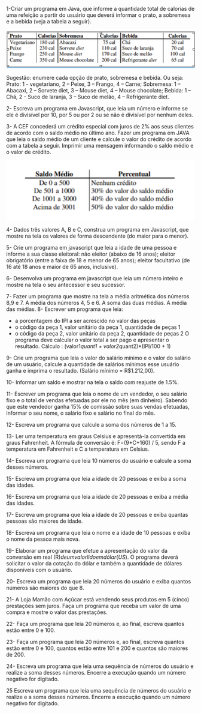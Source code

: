 1-Criar um programa em Java, que informe a quantidade total de calorias de uma refeição a partir do usuário que deverá informar o prato, a sobremesa e a bebida (veja a tabela a seguir). 
 
 ![alt text](./img/imageEx1.png)


Sugestão: enumere cada opção de prato, sobremesa e bebida. Ou seja: Prato: 1 - vegetariano, 2 – Peixe, 3 – Frango, 4 – Carne; Sobremesa: 1 – Abacaxi, 2 – Sorvete diet, 3 – Mouse diet, 4 – Mouse chocolate; Bebida: 1 – Chá, 2 - Suco de laranja, 3 – Suco de melão, 4 – Refrigerante diet.

2- Escreva um programa em Javascript, que leia um número e informe se ele é divisível por 10, por 5 ou por 2 ou se não é divisível por nenhum deles.

3- A CEF concederá um crédito especial com juros de 2% aos seus clientes de acordo com o saldo médio no último ano. Fazer um programa em JAVA que leia o saldo médio de um cliente e calcule o valor do crédito de acordo com a tabela a seguir. Imprimir uma mensagem informando o saldo médio e o valor de crédito.

 ![alt text](./img/imageEx2.png)

4- Dados três valores A, B e C, construa um programa em Javascript, que mostre na tela os valores de forma descendente (do maior para o menor).

5- Crie um programa em javascript que leia a idade de uma pessoa e informe a sua classe eleitoral: 
 não eleitor (abaixo de 16 anos); 
 eleitor obrigatório (entre a faixa de 18 e menor de 65 anos);
  eleitor facultativo (de 16 até 18 anos e maior de 65 anos, inclusive).

6- Desenvolva um programa em javascript que leia um número inteiro e mostre na tela o seu antecessor e seu sucessor.

7- Fazer um programa que mostre na tela a média aritmética dos números 8,9 e 7. A média dos números 4, 5 e 6. A soma das duas médias. A média das médias.
8- Escrever um programa que leia:
- a porcentagem do IPI a ser acrescido no valor das peças 
- o código da peça 1, valor unitário da peça 1, quantidade de peças 1 
- o código da peça 2, valor unitário da peça 2, quantidade de peças 2 
O programa deve calcular o valor total a ser pago e apresentar o resultado. 
Cálculo : (valor1*quant1 + valor2*quant2)*(IPI/100 + 1)

9- Crie um programa que leia o valor do salário mínimo e o valor do salário de um usuário, calcule a quantidade de salários mínimos esse usuário ganha e imprima o resultado. (Salário mínimo = R$1.212,00).

10- Informar um saldo e mostrar na tela o saldo com reajuste de 1.5%.

11- Escrever um programa que leia o nome de um vendedor, o seu salário fixo e o total de vendas efetuadas por ele no mês (em dinheiro). Sabendo que este vendedor ganha 15% de comissão sobre suas vendas efetuadas, informar o seu nome, o salário fixo e salário no final do mês. 

12- Escreva um programa que calcule a soma dos números de 1 a 15. 

13- Ler uma temperatura em graus Celsius e apresentá-la convertida em graus Fahrenheit. A fórmula de conversão é: F=(9*C+160) / 5, sendo F a temperatura em Fahrenheit e C a temperatura em Celsius. 

14- Escreva um programa  que leia 10 números do usuário e calcule a soma desses números. 

15- Escreva um programa que leia a idade de 20 pessoas e exiba a soma das idades. 

16- Escreva um programa que leia a idade de 20 pessoas e exiba a média das idades. 

17- Escreva um programa que leia a idade de 20 pessoas e exiba quantas pessoas são maiores de idade. 

18- Escreva um programa que leia o nome e a idade de 10 pessoas e exiba o nome da pessoa mais nova. 

19- Elaborar um programa que efetue a apresentação do valor da conversão em real (R$) de um valor lido em dólar (US$). O programa deverá solicitar o valor da cotação do dólar e também a quantidade de dólares disponíveis com o usuário. 

20- Escreva um programa que leia 20 números do usuário e exiba quantos números são maiores do que 8. 

21- A Loja Mamão com Açúcar está vendendo seus produtos em 5 (cinco) prestações sem juros. Faça um programa que receba um valor de uma compra e mostre o valor das prestações.

22- Faça um programa que leia 20 números e, ao final, escreva quantos estão entre 0 e 100. 

23- Faça um programa que leia 20 números e, ao final, escreva quantos estão entre 0 e 100, quantos estão entre 101 e 200 e quantos são maiores de 200.

 24- Escreva um programa que leia uma sequência de números do usuário e realize a soma desses números. Encerre a execução quando um número negativo for digitado.

25 Escreva um programa que leia uma sequência de números do usuário e realize e a soma desses números. Encerre a execução quando um número negativo for digitado.





